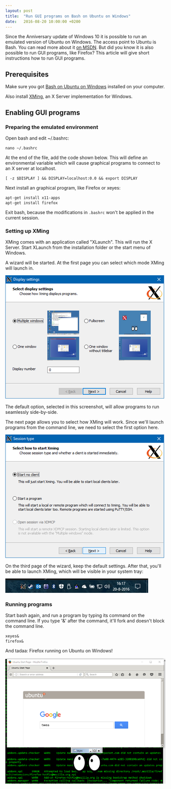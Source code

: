 ```yaml
---
layout: post
title:  "Run GUI programs on Bash on Ubuntu on Windows"
date:   2016-08-20 10:00:00 +0200
---
```


Since the Anniversary update of Windows 10 it is possible to run an emulated version of Ubuntu on Windows. The access point to Ubuntu is Bash. You can read more about it [on MSDN](https://msdn.microsoft.com/en-us/commandline/wsl/about). But did you know it is also possible to run GUI programs, like Firefox? This article will give short instructions how to run GUI programs.

## Prerequisites
Make sure you got [Bash on Ubuntu on Windows](https://msdn.microsoft.com/en-us/commandline/wsl/install_guide) installed on your computer.

Also install [XMing](https://sourceforge.net/projects/xming/), an X Server implementation for Windows.

## Enabling GUI programs

### Preparing the emulated environment
Open bash and edit ~/.bashrc:

```
nano ~/.bashrc
```

At the end of the file, add the code shown below. This will define an environmental variable which will cause graphical programs to connect to an X server at localhost. 

```
[ -z $DISPLAY ] && DISPLAY=localhost:0.0 && export DISPLAY
```

Next install an graphical program, like Firefox or xeyes:

```
apt-get install x11-apps
apt-get install firefox
```

Exit bash, because the modifications in `.bashrc` won't be applied in the current session.

### Setting up XMing
XMing comes with an application called "XLaunch". This will run the X Server. Start XLaunch from the installation folder or the start menu of Windows.

A wizard will be started. At the first page you can select which mode XMing will launch in.

![First page of XMing](/images/blog/2016-08-20-run-gui-programs-on-bash-on-ubuntu-on-windows-xming-launch.png)

The default option, selected in this screenshot, will allow programs to run seamlessly side-by-side.

The next page allows you to select how XMing will work. Since we'Il launch programs from the command line, we need to select the first option here.

![Second page of XMing wizard](/images/blog/2016-08-20-run-gui-programs-on-bash-on-ubuntu-on-windows-xming-2nd.png)

On the third page of the wizard, keep the default settings. After that, you'Il be able to launch XMing, which will be visible in your system tray:

![XMing in system tray](/images/blog/2016-08-20-run-gui-programs-on-bash-on-ubuntu-on-windows-xming-tray.png)

### Running programs
Start bash again, and run a program by typing its command on the command line. If you type '&' after the command, it'Il fork and doesn't block the command line.

```
xeyes&
firefox&
```

And tadaa: Firefox running on Ubuntu on Windows!

![XMing in system tray](/images/blog/2016-08-20-run-gui-programs-on-bash-on-ubuntu-on-windows-working.png)
